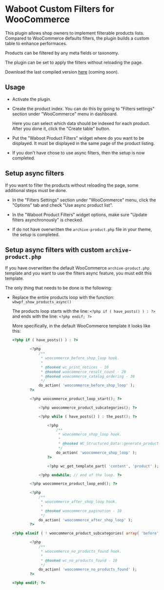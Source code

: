 # Waboot Custom Filters for WooCommerce

This plugin allows shop owners to implement filterable products lists. Compared to WooCommerce defaults filters, the plugin builds a custom table to enhance performaces.

Products can be filtered by any meta fields or taxonomy.

The plugin can be set to apply the filters without reloading the page.

Download the last compiled version [here](http://update.waboot.org/?action=get_metadata&slug=waboot-woo-product-filters&type=plugin) (coming soon). 

## Usage

- Activate the plugin.

- Create the product index. You can do this by going to "Filters settings" section under "WooCommerce" menu in dashboard.

    Here you can select which data should be indexed for each product. After you done it, click the "Create table" button.

- Put the "Waboot Product Filters" widget where do you want to be displayed. It must be displayed in the same page of the product listing.

- If you don't have chose to use async filters, then the setup is now completed.

## Setup async filters

If you want to filter the products without reloading the page, some additional steps must be done.

- In the "Filters Settings" section under "WooCommerce" menu, click the "Options" tab and check "Use async product list".

- In the "Waboot Product Filters" widget options, make sure "Update filters asynchronously" is checked.

- If do not have overwritten the `archive-product.php` file in your theme, the setup is completed.

## Setup async filters with custom `archive-product.php`

If you have overwritten the default WooCommerce `archive-product.php` template and you want to use the filters async feature, you must edit this template.

The only thing that needs to be done is the following:

- Replace the entire products loop with the function: `wbwpf_show_products_async()`

    The products loop starts with the line: `<?php if ( have_posts() ) : ?>` and ends with the line: `<?php endif; ?>`

    More specifically, in the default WooCommerce template it looks like this:

    ```php
    <?php if ( have_posts() ) : ?>

			<?php
				/**
				 * woocommerce_before_shop_loop hook.
				 *
				 * @hooked wc_print_notices - 10
				 * @hooked woocommerce_result_count - 20
				 * @hooked woocommerce_catalog_ordering - 30
				 */
				do_action( 'woocommerce_before_shop_loop' );
			?>

			<?php woocommerce_product_loop_start(); ?>

				<?php woocommerce_product_subcategories(); ?>

				<?php while ( have_posts() ) : the_post(); ?>

					<?php
						/**
						 * woocommerce_shop_loop hook.
						 *
						 * @hooked WC_Structured_Data::generate_product_data() - 10
						 */
						do_action( 'woocommerce_shop_loop' );
					?>

					<?php wc_get_template_part( 'content', 'product' ); ?>

				<?php endwhile; // end of the loop. ?>

			<?php woocommerce_product_loop_end(); ?>

			<?php
				/**
				 * woocommerce_after_shop_loop hook.
				 *
				 * @hooked woocommerce_pagination - 10
				 */
				do_action( 'woocommerce_after_shop_loop' );
			?>

	<?php elseif ( ! woocommerce_product_subcategories( array( 'before' => woocommerce_product_loop_start( false ), 'after' => woocommerce_product_loop_end( false ) ) ) ) : ?>

			<?php
				/**
				 * woocommerce_no_products_found hook.
				 *
				 * @hooked wc_no_products_found - 10
				 */
				do_action( 'woocommerce_no_products_found' );
			?>

	<?php endif; ?>
    ```

